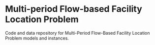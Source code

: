 # Multi-period Flow-based Facility Location Problem
Code and data repository for Multi-Period Flow-Based Facility Location Problem models and instances.
